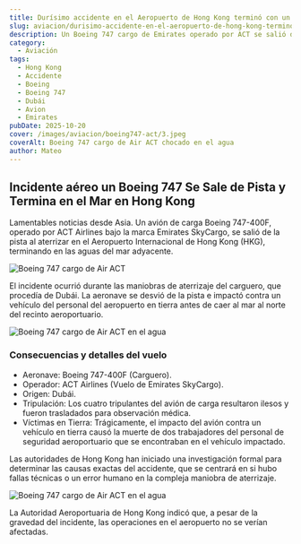```yaml
---
title: Durísimo accidente en el Aeropuerto de Hong Kong terminó con un avion en el agua
slug: aviacion/durisimo-accidente-en-el-aeropuerto-de-hong-kong-termino-con-una-vion-en-el-agua
description: Un Boeing 747 cargo de Emirates operado por ACT se salió de la pista y terminó en el agua. 
category:
  - Aviación
tags:
  - Hong Kong
  - Accidente
  - Boeing
  - Boeing 747
  - Dubái
  - Avion
  - Emirates
pubDate: 2025-10-20
cover: /images/aviacion/boeing747-act/3.jpeg
coverAlt: Boeing 747 cargo de Air ACT chocado en el agua
author: Mateo
---
```


## Incidente aéreo un Boeing 747 Se Sale de Pista y Termina en el Mar en Hong Kong

Lamentables noticias desde Asia. Un avión de carga Boeing 747-400F, operado por ACT Airlines bajo la marca Emirates SkyCargo, se salió de la pista al aterrizar en el Aeropuerto Internacional de Hong Kong (HKG), terminando en las aguas del mar adyacente.

![Boeing 747 cargo de Air ACT](/images/aviacion/boeing747-act/2.jpeg)

El incidente ocurrió durante las maniobras de aterrizaje del carguero, que procedía de Dubái. La aeronave se desvió de la pista e impactó contra un vehículo del personal del aeropuerto en tierra antes de caer al mar al norte del recinto aeroportuario.

![Boeing 747 cargo de Air ACT en el agua](/images/aviacion/boeing747-act/G3p6em3WMAAPNcU.jpeg)

### Consecuencias y detalles del vuelo

* Aeronave: Boeing 747-400F (Carguero).
* Operador: ACT Airlines (Vuelo de Emirates SkyCargo).
* Origen: Dubái.
* Tripulación: Los cuatro tripulantes del avión de carga resultaron ilesos y fueron trasladados para observación médica.
* Víctimas en Tierra: Trágicamente, el impacto del avión contra un vehículo en tierra causó la muerte de dos trabajadores del personal de seguridad aeroportuario que se encontraban en el vehículo impactado.

Las autoridades de Hong Kong han iniciado una investigación formal para determinar las causas exactas del accidente, que se centrará en si hubo fallas técnicas o un error humano en la compleja maniobra de aterrizaje.

![Boeing 747 cargo de Air ACT en el agua](/images/aviacion/boeing747-act/1.jpeg)

La Autoridad Aeroportuaria de Hong Kong indicó que, a pesar de la gravedad del incidente, las operaciones en el aeropuerto no se verían afectadas.
